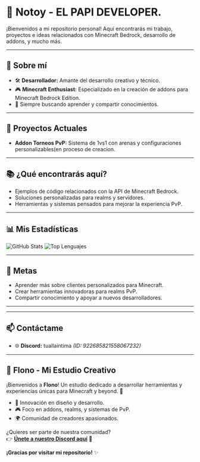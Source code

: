 # 👾 Notoy - EL PAPI DEVELOPER. 

¡Bienvenidos a mi repositorio personal! Aquí encontrarás mi trabajo, proyectos e ideas relacionados con Minecraft Bedrock, desarrollo de addons, y mucho más.

---

## 🌟 Sobre mí
- 🛠️ **Desarrollador:** Amante del desarrollo creativo y técnico.
- 🎮 **Minecraft Enthusiast:** Especializado en la creación de addons para Minecraft Bedrock Edition.
- 🌱 Siempre buscando aprender y compartir conocimientos.

---

## 🚀 Proyectos Actuales
- **Addon Torneos PvP:** Sistema de 1vs1 con arenas y configuraciones personalizables(en proceso de creacion.

---

## 📚 ¿Qué encontrarás aquí?
- Ejemplos de código relacionados con la API de Minecraft Bedrock.
- Soluciones personalizadas para realms y servidores.
- Herramientas y sistemas pensados para mejorar la experiencia PvP.

---

## 📊 Mis Estadísticas
![GitHub Stats](https://github-readme-stats.vercel.app/api?username=NotoyVP&show_icons=true&theme=radical)
![Top Lenguajes](https://github-readme-stats.vercel.app/api/top-langs/?username=NotoyVP&layout=compact&theme=radical)

---

## 🎯 Metas
- Aprender más sobre clientes personalizados para Minecraft.
- Crear herramientas innovadoras para realms PvP.
- Compartir conocimiento y apoyar a nuevos desarrolladores.

---
---

## 📫 Contáctame
- 🌐 **Discord:** tuallaintima *(ID: 922685821558067232)*

---

## 🎨 Flono - Mi Estudio Creativo
¡Bienvenidos a **Flono**! Un estudio dedicado a desarrollar herramientas y experiencias únicas para Minecraft y beyond. 🚀

- 🌟 Innovación en diseño y desarrollo.
- 🎮 Foco en addons, realms, y sistemas de PvP.
- 🌍 Comunidad de creadores apasionados.

¿Quieres ser parte de nuestra comunidad?  
👉 **[Únete a nuestro Discord aquí](https://discord.gg/EDuD8yPM4W)** 👾



**¡Gracias por visitar mi repositorio!** ✨
